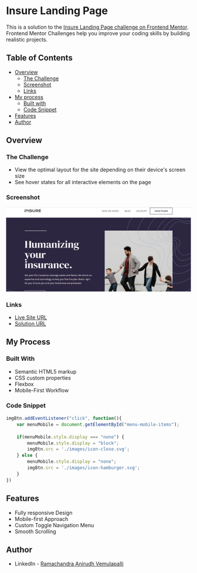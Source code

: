 # Insure Landing Page 

This is a solution to the [Insure Landing Page challenge on Frontend Mentor](https://www.frontendmentor.io/challenges/insure-landing-page-uTU68JV8). Frontend Mentor Challenges help you improve your coding skills by building realistic projects.

## Table of Contents

- [Overview](#overview)
  - [The Challenge](#the-challenge)
  - [Screenshot](#screenshot)
  - [Links](#links)
- [My process](#my-process)
  - [Built with](#built-with)
  - [Code Snippet](#code-snippet)
- [Features](#features)
- [Author](#author)

## Overview

### The Challenge

- View the optimal layout for the site depending on their device's screen size
- See hover states for all interactive elements on the page

### Screenshot

![](./preview.png)

### Links

- [Live Site URL]()
- [Solution URL](https://github.com/aniru-dh21/Insure-Landing-Page)

## My Process

### Built With

- Semantic HTML5 markup
- CSS custom properties
- Flexbox
- Mobile-First Workflow

### Code Snippet

```js
imgBtn.addEventListener("click", function(){
    var menuMobile = document.getElementById("menu-mobile-items");

    if(menuMobile.style.display === "none") {
        menuMobile.style.display = "block";
        imgBtn.src = './images/icon-close.svg';
    } else {
        menuMobile.style.display = "none";
        imgBtn.src = './images/icon-hamburger.svg';
    }
})
```

## Features

- Fully responsive Design
- Mobile-first Approach
- Custom Toggle Navigation Menu
- Smooth Scrolling

## Author

- LinkedIn - [Ramachandra Anirudh Vemulapalli](https://www.linkedin.com/in/ramachandra-anirudh-vemulapalli-554b551ba/)
